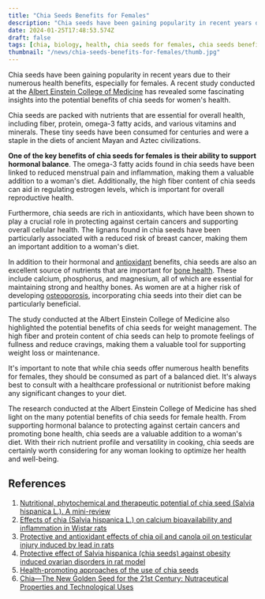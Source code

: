 ```yaml
---
title: "Chia Seeds Benefits for Females"
description: "Chia seeds have been gaining popularity in recent years due to their numerous health benefits, especially for females. A recent study conducted at the Albert Einstein College of Medicine has revealed some fascinating insights into the potential benefits of chia seeds for women's health."
date: 2024-01-25T17:48:53.574Z
draft: false
tags: [chia, biology, health, chia seeds for females, chia seeds benefits for females, reduced menstrual pain, estrogen levels, bone health,osteoporosis, weight management, chia seeds omega 3, chiaseeds, chia seeds fiber,chia seeds protein, chia seeds for weight loss, chia seeds and, chia s, chia food ]
thumbnail: "/news/chia-seeds-benefits-for-females/thumb.jpg"
---
```


Chia seeds have been gaining popularity in recent years due to their numerous health benefits, especially for females. A recent study conducted at the [Albert Einstein College of Medicine](https://einsteinmed.edu/) has revealed some fascinating insights into the potential benefits of chia seeds for women's health.

Chia seeds are packed with nutrients that are essential for overall health, including fiber, protein, omega-3 fatty acids, and various vitamins and minerals. These tiny seeds have been consumed for centuries and were a staple in the diets of ancient Mayan and Aztec civilizations.

**One of the key benefits of chia seeds for females is their ability to support hormonal balance**. The omega-3 fatty acids found in chia seeds have been linked to reduced menstrual pain and inflammation, making them a valuable addition to a woman's diet. Additionally, the high fiber content of chia seeds can aid in regulating estrogen levels, which is important for overall reproductive health.

Furthermore, chia seeds are rich in antioxidants, which have been shown to play a crucial role in protecting against certain cancers and supporting overall cellular health. The lignans found in chia seeds have been particularly associated with a reduced risk of breast cancer, making them an important addition to a woman's diet.

In addition to their hormonal and [antioxidant](https://en.wikipedia.org/wiki/Antioxidant) benefits, chia seeds are also an excellent source of nutrients that are important for [bone health](https://en.wikipedia.org/wiki/Bone_health). These include calcium, phosphorus, and magnesium, all of which are essential for maintaining strong and healthy bones. As women are at a higher risk of developing [osteoporosis](https://en.wikipedia.org/wiki/Osteoporosis), incorporating chia seeds into their diet can be particularly beneficial.

The study conducted at the Albert Einstein College of Medicine also highlighted the potential benefits of chia seeds for weight management. The high fiber and protein content of chia seeds can help to promote feelings of fullness and reduce cravings, making them a valuable tool for supporting weight loss or maintenance.

It's important to note that while chia seeds offer numerous health benefits for females, they should be consumed as part of a balanced diet. It's always best to consult with a healthcare professional or nutritionist before making any significant changes to your diet.

The research conducted at the Albert Einstein College of Medicine has shed light on the many potential benefits of chia seeds for female health. From supporting hormonal balance to protecting against certain cancers and promoting bone health, chia seeds are a valuable addition to a woman's diet. With their rich nutrient profile and versatility in cooking, chia seeds are certainly worth considering for any woman looking to optimize her health and well-being.

## References

1. [Nutritional, phytochemical and therapeutic potential of chia seed (Salvia hispanica L.). A mini-review](https://doi.org/10.1016/j.fhfh.2021.100010)
2. [Effects of chia (Salvia hispanica L.) on calcium bioavailability and inflammation in Wistar rats](https://doi.org/10.1016/j.foodres.2018.08.078)
3. [Protective and antioxidant effects of chia oil and canola oil on testicular injury induced by lead in rats](https://doi.org/10.1016/j.jksus.2023.102894)
4. [Protective effect of Salvia hispanica (chia seeds) against obesity induced ovarian disorders in rat model](https://doi.org/10.1016/j.tice.2023.102156)
5. [Health-promoting approaches of the use of chia seeds](https://doi.org/10.1016/j.jff.2023.105480)
6. [Chia—The New Golden Seed for the 21st Century: Nutraceutical Properties and Technological Uses](https://doi.org/10.1016/B978-0-323-91652-3.00005-8)